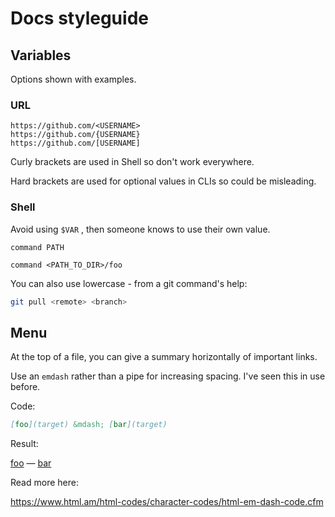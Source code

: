 # Docs styleguide

## Variables

Options shown with examples.

### URL

```
https://github.com/<USERNAME>
https://github.com/{USERNAME}
https://github.com/[USERNAME]
```

Curly brackets are used in Shell so don't work everywhere.

Hard brackets are used for optional values in CLIs so could be misleading.


### Shell

Avoid using `$VAR` , then someone knows to use their own value.

```
command PATH
```

```
command <PATH_TO_DIR>/foo
```

You can also use lowercase - from a git command's help:

```sh
git pull <remote> <branch>
```


## Menu

At the top of a file, you can give a summary horizontally of important links.

Use an `emdash` rather than a pipe for increasing spacing. I've seen this in use before.

Code:

```markdown
[foo](target) &mdash; [bar](target)
```

Result:

[foo](target) &mdash; [bar](target)


Read more here:

https://www.html.am/html-codes/character-codes/html-em-dash-code.cfm

<!--stackedit_data:
eyJoaXN0b3J5IjpbLTY4MzE5MzgzLDE2NDQ0ODg1NzQsLTgxOT
UzMzg1Ml19
-->